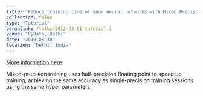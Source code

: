 ```yaml
---
title: "Reduce training time of your neural networks with Mixed Precision using Tensorflow"
collection: talks
type: "Tutorial"
permalink: /talks/2013-03-01-tutorial-1
venue: "PyData, Delhi"
date: "2019-08-30"
location: "Delhi, India"
---
```


[More information here](http://exampleurl.com)

Mixed-precision training uses half-precision floating point to speed up training, achieving the same accuracy as single-precision training sessions using the same hyper parameters
